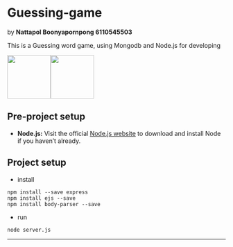 # Guessing-game
by **Nattapol Boonyapornpong 6110545503**

This is a Guessing word game, using 
Mongodb and Node.js for developing

<img src="https://miro.medium.com/max/826/0*g5tKcvEql2X1KHFp.png" width="100"><img src="https://img.icons8.com/color/480/nodejs.png" width="100">

## Pre-project setup
 - **Node.js:**  Visit the official [Node.js website](https://nodejs.org/en/) to download and install Node if you haven’t already.

## Project setup
 - install
 ``` 
 npm install --save express
 npm install ejs --save
 npm install body-parser --save
 ```
 - run
 ``` 
 node server.js
 ```
 -----
